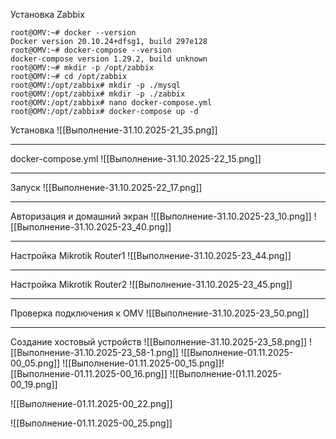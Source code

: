 Установка Zabbix

```
root@OMV:~# docker --version
Docker version 20.10.24+dfsg1, build 297e128
root@OMV:~# docker-compose --version
docker-compose version 1.29.2, build unknown
root@OMV:~# mkdir -p /opt/zabbix
root@OMV:~# cd /opt/zabbix
root@OMV:/opt/zabbix# mkdir -p ./mysql
root@OMV:/opt/zabbix# mkdir -p ./zabbix
root@OMV:/opt/zabbix# nano docker-compose.yml
root@OMV:/opt/zabbix# docker-compose up -d

```

Установка
![[Выполнение-31.10.2025-21_35.png]]

---

docker-compose.yml
![[Выполнение-31.10.2025-22_15.png]]

---
Запуск
![[Выполнение-31.10.2025-22_17.png]]

---
Авторизация и домашний экран
![[Выполнение-31.10.2025-23_10.png]]
![[Выполнение-31.10.2025-23_40.png]]

---
Настройка Mikrotik Router1
![[Выполнение-31.10.2025-23_44.png]]

---
Настройка Mikrotik Router2
![[Выполнение-31.10.2025-23_45.png]]

---
Проверка подключения к OMV
![[Выполнение-31.10.2025-23_50.png]]

---
Создание хостовый устройств
![[Выполнение-31.10.2025-23_58.png]]
![[Выполнение-31.10.2025-23_58-1.png]]
![[Выполнение-01.11.2025-00_05.png]]
![[Выполнение-01.11.2025-00_15.png]]![[Выполнение-01.11.2025-00_16.png]]
![[Выполнение-01.11.2025-00_19.png]]

![[Выполнение-01.11.2025-00_22.png]]

![[Выполнение-01.11.2025-00_25.png]]